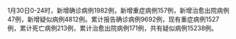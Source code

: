 1月30日0-24时，新增确诊病例1982例，新增重症病例157例，新增治愈出院病例47例，新增疑似病例4812例。累计报告确诊病例9692例，现有重症病例1527例，累计死亡病例213例，累计治愈出院病例171例，共有疑似病例15238例。
